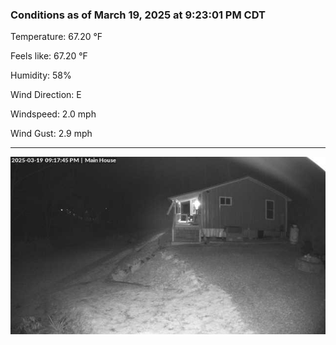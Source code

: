 ### Conditions as of March 19, 2025 at 9:23:01 PM CDT 

Temperature: 67.20 &deg;F

Feels like: 67.20 &deg;F

Humidity: 58%

Wind Direction: E

Windspeed: 2.0 mph

Wind Gust: 2.9 mph

---

<img src="./images/latest.jpeg"/>

